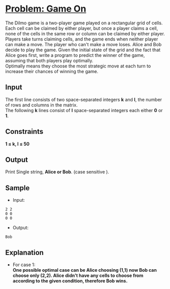 # [Problem: Game On](https://my.newtonschool.co/playground/code/kvf49yd8akwr)

The Dilmo game is a two-player game played on a rectangular grid of cells. Each cell can be claimed by either player, but once a player claims a cell, none of the cells in the same row or column can be claimed by either player. Players take turns claiming cells, and the game ends when neither player can make a move. The player who can't make a move loses. Alice and Bob decide to play the game. Given the initial state of the grid and the fact that Alice goes first, write a program to predict the winner of the game, assuming that both players play optimally.
<br>
Optimally means they choose the most strategic move at each turn to increase their chances of winning the game.

## Input

The first line consists of two space-separated integers **k** and **l**, the number of rows and columns in the matrix. <br>
The following **k** lines consist of **l** space-separated integers each either **0** or **1**.

## Constraints

**1 ≤ k, l ≤ 50** 

## Output

Print Single string, **Alice or Bob**. (case sensitive ).

## Sample

- Input:
```
2 2
0 0
0 0
```

- Output:
```
Bob
```

## Explanation

- For case 1: <br> **One possible optimal case can be Alice choosing (1,1) now Bob can choose only (2,2). Alice didn't have any cells to choose from according to the given condition, therefore Bob wins.** 
